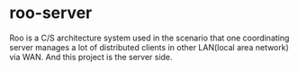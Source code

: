 # roo-server
Roo is a C/S architecture system used in the scenario that one coordinating server manages a lot of distributed clients in other LAN(local area network) via WAN. And this project is the server side.
